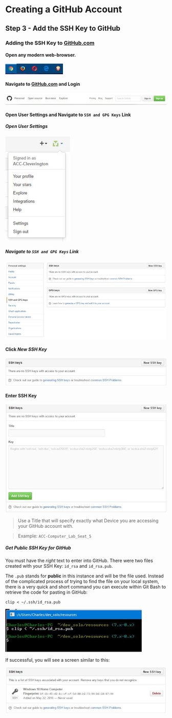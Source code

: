 # Creating a GitHub Account
## Step 3 - Add the SSH Key to GitHub

### Adding the SSH Key to [GitHub.com](https://github.com "GitHub.com")

#### Open any modern web-browser.
![Modern Browsers](../../../images/overview-&-development/github/modern-browsers.JPG)

#### Navigate to [GitHub.com](https://github.com "GitHub.com") and Login
![Login](../../../images/overview-&-development/github/github-create-account_1.JPG)

#### Open User Settings and Navigate to ```SSH and GPG Keys``` Link
##### Open User Settings
![Open User Settings](../../../images/overview-&-development/github/github-create-ssh-key_1.JPG)

##### Navigate to ```SSH and GPG Keys``` Link
![Navigate to ```SSH and GPG Keys``` Link](../../../images/overview-&-development/github/github-create-ssh-key_2.JPG)

#### Click *New SSH Key*
![Click *New SSH Key*](../../../images/overview-&-development/github/github-create-ssh-key_6.JPG)

#### Enter SSH Key
![Click *Add SSH Key*](../../../images/overview-&-development/github/github-create-ssh-key_7.JPG)

> Use a Title that will specify exactly what Device you are accessing your GitHub account with.

> Example:  ```ACC-Computer_Lab_Seat_5```

##### Get *Public* SSH Key for GitHub
You must have the *right* text to enter into GitHub. There were two files created with your SSH Key: ```id_rsa``` and ```id_rsa.pub```.

The ```.pub``` stands for **public** in this instance and will be the file used.  Instead of the complicated process of trying to find the file on your local system, there is a very quick and short command you can execute within Git Bash to retrieve the code for pasting in GitHub:
```
clip < ~/.ssh/id_rsa.pub
```

![Click *Add SSH Key*](../../../images/overview-&-development/github/github-create-ssh-key_8.JPG)

If successful, you will see a screen similar to this:

![Click *Add SSH Key*](../../../images/overview-&-development/github/github-create-ssh-key_9.JPG)
